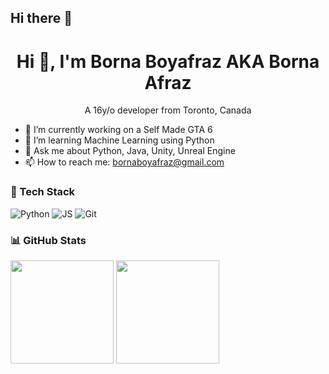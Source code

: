 ## Hi there 👋

<h1 align="center">Hi 👋, I'm Borna Boyafraz AKA Borna Afraz</h1>
<p align="center">A 16y/o developer from Toronto, Canada</p>

- 🔭 I’m currently working on a Self Made GTA 6
- 🌱 I’m learning Machine Learning using Python
- 💬 Ask me about Python, Java, Unity, Unreal Engine
- 📫 How to reach me: bornaboyafraz@gmail.com


### 🧰 Tech Stack
![Python](https://img.shields.io/badge/Python-3776AB?logo=python&logoColor=fff)
![JS](https://img.shields.io/badge/JavaScript-F7DF1E?logo=javascript&logoColor=000)
![Git](https://img.shields.io/badge/Git-F05032?logo=git&logoColor=fff)

### 📊 GitHub Stats
<!-- GitHub Readme Stats -->
<img src="https://github-readme-stats.vercel.app/api?username=YOURUSERNAME&show_icons=true" height="165">
<img src="https://github-readme-stats.vercel.app/api/top-langs/?username=YOURUSERNAME&layout=compact" height="165">


